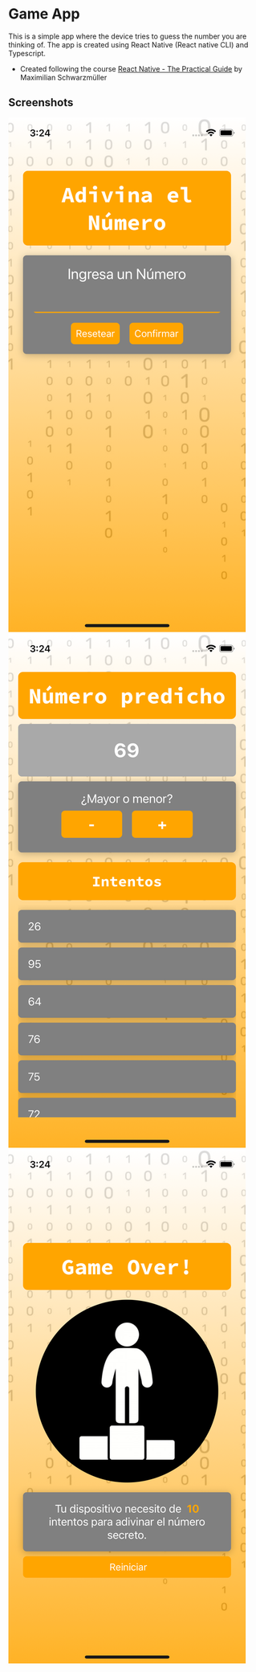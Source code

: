 # Game App
This is a simple app where the device tries to guess the number you are thinking of. The app is created using React Native (React native CLI) and Typescript.

- Created following the course [React Native - The Practical Guide](https://www.udemy.com/course/react-native-the-practical-guide/) by Maximilian Schwarzmüller

## Screenshots

![Simulator Screen Shot - iPhone 14 - 2022-12-09 at 15.24.27.png](src%2Fassets%2Fimages%2FSimulator%20Screen%20Shot%20-%20iPhone%2014%20-%202022-12-09%20at%2015.24.27.png)
![Simulator Screen Shot - iPhone 14 - 2022-12-09 at 15.24.12.png](src%2Fassets%2Fimages%2FSimulator%20Screen%20Shot%20-%20iPhone%2014%20-%202022-12-09%20at%2015.24.12.png)
![Simulator Screen Shot - iPhone 14 - 2022-12-09 at 15.24.23.png](src%2Fassets%2Fimages%2FSimulator%20Screen%20Shot%20-%20iPhone%2014%20-%202022-12-09%20at%2015.24.23.png)

